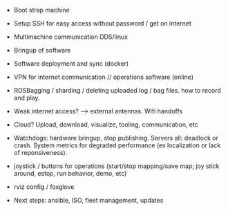 

- Boot strap machine
- Setup SSH for easy access without password / get on internet
- Multimachine communication DDS/linux
- Bringup of software


- Software deployment and sync (docker)
- VPN for internet communication // operations software (online)
- ROSBagging / sharding / deleting uploaded log / bag files. how to record and play.
- Weak internet access? --> external antennas. Wifi handoffs

- Cloud? Upload, download, visualize, tooling, communication, etc
- Watchdogs: hardware bringup, stop publishing. Servers all: deadlock or crash. System metrics for degraded performance (ex localization or lack of reponsiveness). 
- joystick / buttons for operations (start/stop mapping/save map; joy stick around, estop, run behavior, demo, etc)
- rviz config / foxglove

- Next steps: ansible, ISO, fleet management, updates
